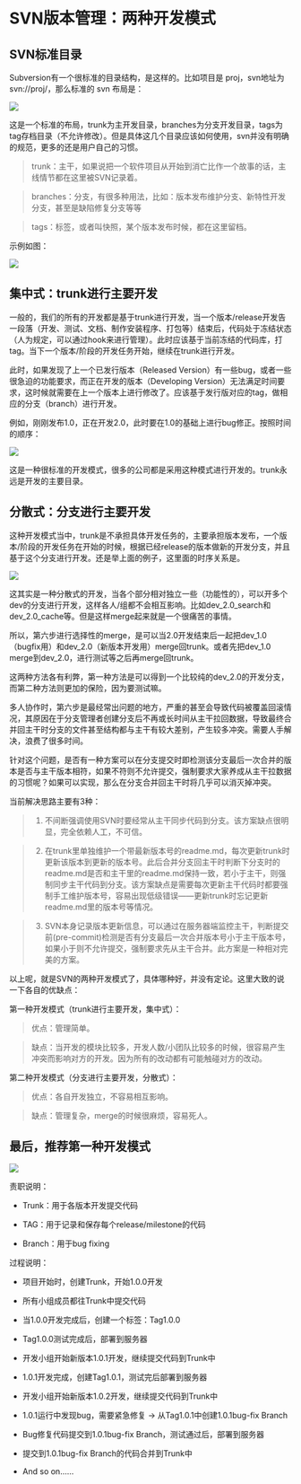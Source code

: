 # SVN版本管理：两种开发模式

## SVN标准目录
Subversion有一个很标准的目录结构，是这样的。比如项目是 proj，svn地址为 svn://proj/，那么标准的 svn 布局是：

![](https://static.oschina.net/uploads/img/201604/26161439_MFFN.png)

这是一个标准的布局，trunk为主开发目录，branches为分支开发目录，tags为tag存档目录（不允许修改）。但是具体这几个目录应该如何使用，svn并没有明确的规范，更多的还是用户自己的习惯。

> trunk：主干，如果说把一个软件项目从开始到消亡比作一个故事的话，主线情节都在这里被SVN记录着。

> branches：分支，有很多种用法，比如：版本发布维护分支、新特性开发分支，甚至是缺陷修复分支等等

> tags：标签，或者叫快照，某个版本发布时候，都在这里留档。

示例如图：

![](https://static.oschina.net/uploads/img/201604/26163909_Mr1r.png)

## 集中式：trunk进行主要开发
一般的，我们的所有的开发都是基于trunk进行开发，当一个版本/release开发告一段落（开发、测试、文档、制作安装程序、打包等）结束后，代码处于冻结状态（人为规定，可以通过hook来进行管理）。此时应该基于当前冻结的代码库，打tag。当下一个版本/阶段的开发任务开始，继续在trunk进行开发。

此时，如果发现了上一个已发行版本（Released Version）有一些bug，或者一些很急迫的功能要求，而正在开发的版本（Developing Version）无法满足时间要求，这时候就需要在上一个版本上进行修改了。应该基于发行版对应的tag，做相应的分支（branch）进行开发。

例如，刚刚发布1.0，正在开发2.0，此时要在1.0的基础上进行bug修正。按照时间的顺序：

![](https://static.oschina.net/uploads/img/201604/26162238_Wpch.png)

这是一种很标准的开发模式，很多的公司都是采用这种模式进行开发的。trunk永远是开发的主要目录。

## 分散式：分支进行主要开发
这种开发模式当中，trunk是不承担具体开发任务的，主要承担版本发布，一个版本/阶段的开发任务在开始的时候，根据已经release的版本做新的开发分支，并且基于这个分支进行开发。还是举上面的例子，这里面的时序关系是。

![](https://static.oschina.net/uploads/img/201604/26162614_AWeS.png)

这其实是一种分散式的开发，当各个部分相对独立一些（功能性的），可以开多个dev的分支进行开发，这样各人/组都不会相互影响。比如dev\_2.0\_search和dev\_2.0\_cache等。但是这样merge起来就是一个很痛苦的事情。

所以，第六步进行选择性的merge，是可以当2.0开发结束后一起把dev\_1.0（bugfix用）和dev\_2.0（新版本开发用）merge回trunk。或者先把dev\_1.0 merge到dev\_2.0，进行测试等之后再merge回trunk。

这两种方法各有利弊，第一种方法是可以得到一个比较纯的dev_2.0的开发分支，而第二种方法则更加的保险，因为要测试嘛。

多人协作时，第六步是最经常出问题的地方，严重的甚至会导致代码被覆盖回滚情况，其原因在于分支管理者创建分支后不再或长时间从主干拉回数据，导致最终合并回主干时分支的文件甚至结构都与主干有较大差别，产生较多冲突。需要人手解决，浪费了很多时间。

针对这个问题，是否有一种方案可以在分支提交时即检测该分支最后一次合并的版本是否与主干版本相符，如果不符则不允许提交，强制要求大家养成从主干拉数据的习惯呢？如果可以实现，那么在分支合并回主干时将几乎可以消灭掉冲突。

当前解决思路主要有3种：

> 1. 不间断强调使用SVN时要经常从主干同步代码到分支。该方案缺点很明显，完全依赖人工，不可信。

> 2. 在trunk里单独维护一个带最新版本号的readme.md，每次更新trunk时更新该版本到更新的版本号。此后合并分支回主干时判断下分支时的readme.md是否和主干里的readme.md保持一致，若小于主干，则强制同步主干代码到分支。该方案缺点是需要每次更新主干代码时都要强制手工维护版本号，容易出现低级错误——更新trunk时忘记更新readme.md里的版本号等情况。

> 3. SVN本身记录版本更新信息，可以通过在服务器端监控主干，判断提交前(pre-commit)检测是否有分支最后一次合并版本号小于主干版本号，如果小于则不允许提交，强制要求先从主干合并。此方案是一种相对完美的方案。

以上呢，就是SVN的两种开发模式了，具体哪种好，并没有定论。这里大致的说一下各自的优缺点：

第一种开发模式（trunk进行主要开发，集中式）：

> 优点：管理简单。

> 缺点：当开发的模块比较多，开发人数/小团队比较多的时候，很容易产生冲突而影响对方的开发。因为所有的改动都有可能触碰对方的改动。

第二种开发模式（分支进行主要开发，分散式）：

> 优点：各自开发独立，不容易相互影响。

> 缺点：管理复杂，merge的时候很麻烦，容易死人。

## 最后，推荐第一种开发模式

![](https://static.oschina.net/uploads/img/201604/26163247_taLr.png)

责职说明：

- Trunk：用于各版本开发提交代码

- TAG：用于记录和保存每个release/milestone的代码

- Branch：用于bug fixing

过程说明：

- 项目开始时，创建Trunk，开始1.0.0开发
- 所有小组成员都往Trunk中提交代码

- 当1.0.0开发完成后，创建一个标签：Tag1.0.0

- Tag1.0.0测试完成后，部署到服务器

- 开发小组开始新版本1.0.1开发，继续提交代码到Trunk中

- 1.0.1开发完成，创建Tag1.0.1，测试完后部署到服务器

- 开发小组开始新版本1.0.2开发，继续提交代码到Trunk中

- 1.0.1运行中发现bug，需要紧急修复 -> 从Tag1.0.1中创建1.0.1bug-fix Branch

- Bug修复代码提交到1.0.1bug-fix Branch，测试通过后，部署到服务器

- 提交到1.0.1bug-fix Branch的代码合并到Trunk中

- And so on……